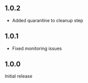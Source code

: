 ## 1.0.2

- Added quarantine to cleanup step

## 1.0.1

- Fixed monitoring issues

## 1.0.0

Initial release
